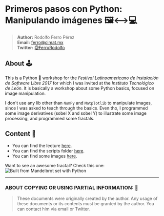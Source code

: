 # Primeros pasos con Python: Manipulando imágenes 🖼⟷💻

> **Author:** Rodolfo Ferro Pérez <br/>
> **Email:** [ferro@cimat.mx](ferro@cimat.mx) <br/>
> **Twitter:** [@FerroRodolfo](http://twitter.com/FerroRodolfo) <br/>

## About 🕹

This is a Python 🐍 workshop for the *Festival Latinoamericano de Instalación de Software Libre 2017* for which I was invited at the *Instituto Tecnológico de León*. It is basically a workshop about some Python basics, focused on image manipulation.

I don't use any lib other than `NumPy` and `Matplotlib` to manipulate images, since I was asked to teach through the basics. Even tho, I programmed some image derivatives (sobel X and sobel Y) to illustrate some image processing, and programmed some fractals.


## Content 👾

* You can find the lecture [here](https://github.com/RodolfoFerro/FLISoL17/blob/master/lecture/python.pdf).
* You can find the scripts folder [here](https://github.com/RodolfoFerro/FLISoL17/tree/master/scripts).
* You can find some images [here](https://github.com/RodolfoFerro/FLISoL17/tree/master/imgs).

Want to see an awesome fractal? Check this one:
![Built from Mandelbrot set with Python](https://github.com/RodolfoFerro/FLISoL17/blob/master/imgs/mandel4.png "Built from Mandelbrot set with Python")

***

### ABOUT COPYING OR USING PARTIAL INFORMATION: 🔐
> These documents were originally created by the author.
> Any usage of these documents or its contents must be granted by the author.
> You can contact him via email or Twitter.

